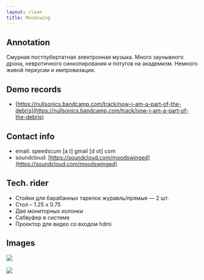 ```yaml
---
layout: clean
title: Moodswing
---
```


## Annotation

Смурная постпубертатная электронная музыка. Много заунывного дрона, невротичного синкопирования и
потугов на академизм. Немного живой перкусии и импровизации.

## Demo records

- [https://nullsonics.bandcamp.com/track/now-i-am-a-part-of-the-debris](https://nullsonics.bandcamp.com/track/now-i-am-a-part-of-the-debris)

## Contact info

- email: speedscum [a t] gmail [d ot] com
- soundcloud: [https://soundcloud.com/moodswinged](https://soundcloud.com/moodswinged)

## Tech. rider

- Стойки для барабанных тарелок журавль/прямые — 2 шт.
- Стол – 1.25 х 0.75
- Две мониторных колонки
- Сабвуфер в системе
- Проектор для видео со входом hdmi

## Images

<a href="/img/moodswing/1.jpg" target="_blank"><img src="/img/moodswing/1.jpg"></a>
<br/><br/>
<a href="/img/moodswing/2.jpg" target="_blank"><img src="/img/moodswing/2.jpg"></a>
